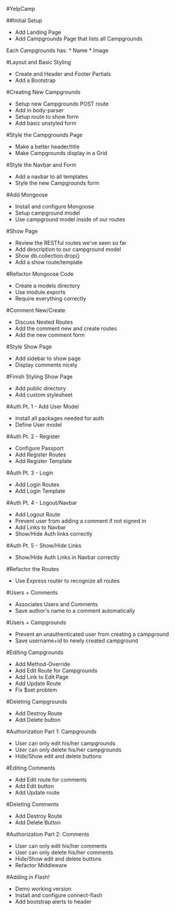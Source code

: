 #YelpCamp

##Initial Setup
* Add Landing Page
* Add Campgrounds Page that lists all Campgrounds

Each Campgrounds has:
    * Name
    * Image

#Layout and Basic Styling
* Create and Header and Footer Partials
* Add a Bootstrap

#Creating New Campgrounds
* Setup new Campgrounds POST route
* Add in body-parser
* Setup route to show form
* Add basic unstyled form

#Style the Campgrounds Page
* Make a better header/title
* Make Campgrounds display in a Grid

#Style the Navbar and Form
* Add a navbar to all templates
* Style the new Campgrounds form

#Add Mongoose
* Install and configure Mongoose
* Setup campground model
* Use campground model inside of our routes

#Show Page
* Review the RESTful routes we've seen so far
* Add description to our campground model
* Show db.collection.drop()
* Add a show route/template

#Refactor Mongoose Code
* Create a models directory
* Use module.exports
* Require everything correctly

#Comment New/Create
* Discuss Nested Routes
* Add the comment new and create routes
* Add the new comment form

#Style Show Page
* Add sidebar to show page
* Display comments nicely 

#Finish Styling Show Page
* Add public directory
* Add custom stylesheet

#Auth Pt. 1 - Add User Model
* Install all packages needed for auth
* Define User model

#Auth Pt. 2 - Register
* Configure Passport
* Add Register Routes
* Add Register Template

#Auth Pt. 3 - Login
* Add Login Routes
* Add Login Template

#Auth Pt. 4 - Logout/Navbar
* Add Logout Route
* Prevent user from adding a comment if not signed in
* Add Links to Navbar
* Show/Hide Auth links correctly

#Auth Pt. 5 - Show/Hide Links
* Show/Hide Auth Links in Navbar correctly 

#Refactor the Routes
* Use Express router to recognize all routes

#Users + Comments
* Associates Users and Comments
* Save author's name to a comment automatically

#Users + Campgrounds
* Prevent an unauthenticated user from creating a campground
* Save username+id to newly created campground

#Editing Campgrounds
* Add Method-Override
* Add Edit Route for Campgrounds
* Add Link to Edit Page
* Add Update Route
* Fix $set problem

#Deleting Campgrounds 
* Add Destroy Route
* Add Delete button

#Authorization Part 1: Campgrounds
* User can only edit his/her campgrounds
* User can only delete his/her campgrounds
* Hide/Show edit and delete buttons

#Editing Comments
* Add Edit route for comments
* Add Edit button
* Add Update route

#Deleting Comments
* Add Destroy Route
* Add Delete Button

#Authorization Part 2: Comments 
* User can only edit his/her comments
* User can only delete his/her comments
* Hide/Show edit and delete buttons
* Refactor Middleware

#Adding in Flash!
* Demo working version
* Install and configure connect-flash
* Add bootstrap alerts to header
